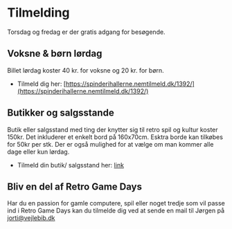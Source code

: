 <!-- BEGIN ARISE ------------------------------
Title:: "Tilmelding"

Author:: "Retro Game Days"
Description:: "Tilmelding"
Language:: "da"
Thumbnail:: "figur-150x150.png"
Published Date:: "2025-06-17"
Modified Date:: "2025-06-17"

toc:: "false"
process_markdown:: "true"
content_header:: "false"
---- END ARISE \\ DO NOT MODIFY THIS LINE ---->

# Tilmelding
Torsdag og fredag er der gratis adgang for besøgende.

## Voksne & børn lørdag
Billet lørdag koster 40 kr. for voksne og 20 kr. for børn.

* Tilmeld dig her: [https://spinderihallerne.nemtilmeld.dk/1392/](https://spinderihallerne.nemtilmeld.dk/1392/)

## Butikker og salgsstande
Butik eller salgsstand med ting der knytter sig til retro spil og kultur koster 150kr. Det inkluderer et enkelt bord på 160x70cm. Esktra borde kan tilkøbes for 50kr per stk. Der er også mulighed for at vælge om man kommer alle dage eller kun lørdag.

* Tilmeld din butik/ salgsstand her: [link](link)

## Bliv en del af Retro Game Days
Har du en passion for gamle computere, spil eller noget tredje som vil passe ind i Retro Game Days kan du tilmelde dig ved at sende en mail til Jørgen på <jorti@vejlebib.dk>

